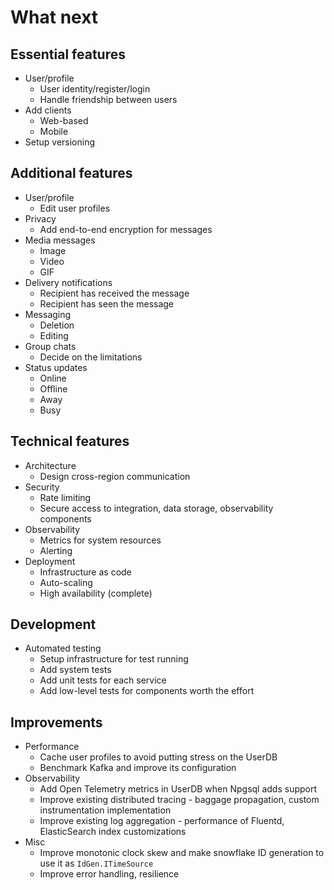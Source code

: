 # What next

## Essential features

* User/profile
  - User identity/register/login
  - Handle friendship between users
* Add clients
  - Web-based
  - Mobile
* Setup versioning

## Additional features

* User/profile
  - Edit user profiles
* Privacy
  - Add end-to-end encryption for messages
* Media messages
  - Image
  - Video
  - GIF
* Delivery notifications
  - Recipient has received the message
  - Recipient has seen the message
* Messaging
  - Deletion
  - Editing
* Group chats
  - Decide on the limitations
* Status updates
  - Online
  - Offline
  - Away
  - Busy

## Technical features

* Architecture
  - Design cross-region communication
* Security
  - Rate limiting
  - Secure access to integration, data storage, observability components
* Observability
  - Metrics for system resources
  - Alerting
* Deployment
  - Infrastructure as code
  - Auto-scaling
  - High availability (complete)

## Development

* Automated testing
  - Setup infrastructure for test running
  - Add system tests
  - Add unit tests for each service
  - Add low-level tests for components worth the effort

## Improvements

* Performance
  - Cache user profiles to avoid putting stress on the UserDB
  - Benchmark Kafka and improve its configuration
* Observability
  - Add Open Telemetry metrics in UserDB when Npgsql adds support
  - Improve existing distributed tracing - baggage propagation, custom instrumentation implementation
  - Improve existing log aggregation - performance of Fluentd, ElasticSearch index customizations
* Misc
  - Improve monotonic clock skew and make snowflake ID generation to use it as `IdGen.ITimeSource`
  - Improve error handling, resilience
